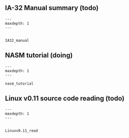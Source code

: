 ## IA-32 Manual summary (todo)


```{toctree}
---
maxdepth: 1
---


IA32_manual

```

## NASM tutorial (doing)

```{toctree}
---
maxdepth: 1
---

nasm_tutorial

```

## Linux v0.11 source code reading (todo)

```{toctree}
---
maxdepth: 1
---


Linuxv0.11_read

```

